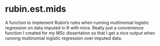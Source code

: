 # rubin.est.mids
A function to implement Rubin’s rules when running multinomial logistic regression on data imputed in R with mice. Really just a convenience function I created for my MSc dissertation so that I get a nice output when running multinomial logistic regression over imputed data.
